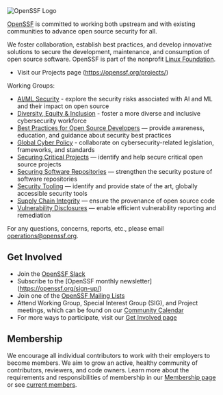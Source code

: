 <picture>
  <source media="(prefers-color-scheme: dark)" srcset="https://github.com/ossf/artwork/blob/master/openssf/horizontal/white/openssf-horizontal-white.png">
  <source media="(prefers-color-scheme: light)" srcset="https://github.com/ossf/artwork/blob/master/openssf/horizontal/color/openssf-horizontal-color.png">
  <img alt="OpenSSF Logo" src="https://github.com/ossf/artwork/blob/master/openssf/horizontal/color/openssf-horizontal-color.png">
</picture>

[OpenSSF](https://openssf.org/) is committed to working both upstream and with existing communities to advance open source security for all.

We foster collaboration, establish best practices, and develop innovative solutions to secure the development, maintenance, and consumption of open source software. OpenSSF is part of the nonprofit [Linux Foundation](https://linuxfoundation.org/). 

- Visit our Projects page (https://openssf.org/projects/)

Working Groups:
- [AI/ML Security](https://github.com/ossf/ai-ml-security) - explore the security risks associated with AI and ML and their impact on open source
- [Diversity, Equity & Inclusion](https://github.com/ossf/wg-dei) - foster a more diverse and inclusive cybersecurity workforce
- [Best Practices for Open Source Developers](https://github.com/ossf/wg-best-practices-os-developers) — provide awareness, education, and guidance about security best practices
- [Global Cyber Policy](https://github.com/ossf/wg-globalcyberpolicy) - collaborate on cybersecurity-related legislation, frameworks, and standards
- [Securing Critical Projects](https://github.com/ossf/wg-securing-critical-projects) — identify and help secure critical open source projects
- [Securing Software Repositories](https://github.com/ossf/wg-securing-software-repos) — strengthen the security posture of software repositories
- [Security Tooling](https://github.com/ossf/wg-security-tooling) — identify and provide state of the art, globally accessible security tools
- [Supply Chain Integrity](https://github.com/ossf/wg-supply-chain-integrity) — ensure the provenance of open source code
- [Vulnerability Disclosures](https://github.com/ossf/wg-vulnerability-disclosures) — enable efficient vulnerability reporting and remediation

For any questions, concerns, reports, etc., please email operations@openssf.org.

## Get Involved

- Join the [OpenSSF Slack](http://slack.openssf.org/)
- Subscribe to the [OpenSSF monthly newsletter] (https://openssf.org/sign-up/)
- Join one of the [OpenSSF Mailing Lists](https://lists.openssf.org/g/main/subgroups)
- Attend Working Group, Special Interest Group (SIG), and Project meetings, which can be found on our [Community Calendar](https://calendar.google.com/calendar?cid=czYzdm9lZmhwNWk5cGZsdGI1cTY3bmdwZXNAZ3JvdXAuY2FsZW5kYXIuZ29vZ2xlLmNvbQ)
- For more ways to participate, visit our [Get Involved page](https://openssf.org/getinvolved/)

## Membership

We encourage all individual contributors to work with their employers to become members. We aim to grow an active, healthy community of contributors, reviewers, and code owners. 
Learn more about the requirements and responsibilities of membership in our [Membership page](https://openssf.org/join/) or see [current members](https://landscape.openssf.org/).



